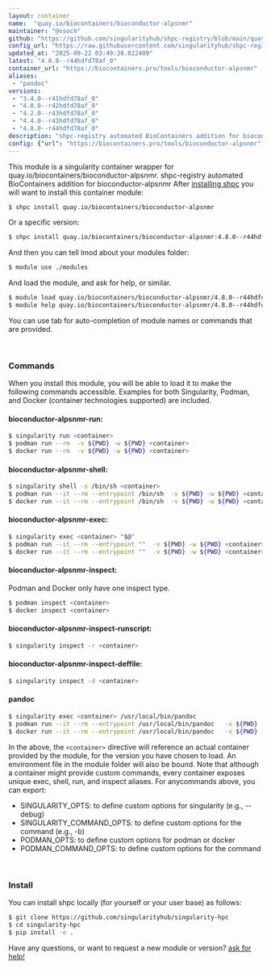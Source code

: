 ```yaml
---
layout: container
name:  "quay.io/biocontainers/bioconductor-alpsnmr"
maintainer: "@vsoch"
github: "https://github.com/singularityhub/shpc-registry/blob/main/quay.io/biocontainers/bioconductor-alpsnmr/container.yaml"
config_url: "https://raw.githubusercontent.com/singularityhub/shpc-registry/main/quay.io/biocontainers/bioconductor-alpsnmr/container.yaml"
updated_at: "2025-09-22 03:49:38.022409"
latest: "4.8.0--r44hdfd78af_0"
container_url: "https://biocontainers.pro/tools/bioconductor-alpsnmr"
aliases:
 - "pandoc"
versions:
 - "3.4.0--r41hdfd78af_0"
 - "4.0.0--r42hdfd78af_0"
 - "4.2.0--r43hdfd78af_0"
 - "4.4.0--r43hdfd78af_0"
 - "4.8.0--r44hdfd78af_0"
description: "shpc-registry automated BioContainers addition for bioconductor-alpsnmr"
config: {"url": "https://biocontainers.pro/tools/bioconductor-alpsnmr", "maintainer": "@vsoch", "description": "shpc-registry automated BioContainers addition for bioconductor-alpsnmr", "latest": {"4.8.0--r44hdfd78af_0": "sha256:14e012dc89fd5f8ee7ae13ca7ab2b14331c7110533a27c5d4fbaa375456e1a38"}, "tags": {"3.4.0--r41hdfd78af_0": "sha256:9f18bd9328cba49d419393af3b9026f436610054a5b9043075ad070dabd13585", "4.0.0--r42hdfd78af_0": "sha256:ec297679c09d6b5613cc31b061f52c6ed615faa86ee8a4cd9788e57f6727002c", "4.2.0--r43hdfd78af_0": "sha256:42491b88b6e0ab0ec93c70ce54022713e70f5150e0fe7011e09addf9919d045d", "4.4.0--r43hdfd78af_0": "sha256:0eb4d8494cb85e39bd6c4cf8eb502b48bb615fcc3116c115890e1d2a09c7945a", "4.8.0--r44hdfd78af_0": "sha256:14e012dc89fd5f8ee7ae13ca7ab2b14331c7110533a27c5d4fbaa375456e1a38"}, "docker": "quay.io/biocontainers/bioconductor-alpsnmr", "aliases": {"pandoc": "/usr/local/bin/pandoc"}}
---
```


This module is a singularity container wrapper for quay.io/biocontainers/bioconductor-alpsnmr.
shpc-registry automated BioContainers addition for bioconductor-alpsnmr
After [installing shpc](#install) you will want to install this container module:


```bash
$ shpc install quay.io/biocontainers/bioconductor-alpsnmr
```

Or a specific version:

```bash
$ shpc install quay.io/biocontainers/bioconductor-alpsnmr:4.8.0--r44hdfd78af_0
```

And then you can tell lmod about your modules folder:

```bash
$ module use ./modules
```

And load the module, and ask for help, or similar.

```bash
$ module load quay.io/biocontainers/bioconductor-alpsnmr/4.8.0--r44hdfd78af_0
$ module help quay.io/biocontainers/bioconductor-alpsnmr/4.8.0--r44hdfd78af_0
```

You can use tab for auto-completion of module names or commands that are provided.

<br>

### Commands

When you install this module, you will be able to load it to make the following commands accessible.
Examples for both Singularity, Podman, and Docker (container technologies supported) are included.

#### bioconductor-alpsnmr-run:

```bash
$ singularity run <container>
$ podman run --rm  -v ${PWD} -w ${PWD} <container>
$ docker run --rm  -v ${PWD} -w ${PWD} <container>
```

#### bioconductor-alpsnmr-shell:

```bash
$ singularity shell -s /bin/sh <container>
$ podman run --it --rm --entrypoint /bin/sh  -v ${PWD} -w ${PWD} <container>
$ docker run --it --rm --entrypoint /bin/sh  -v ${PWD} -w ${PWD} <container>
```

#### bioconductor-alpsnmr-exec:

```bash
$ singularity exec <container> "$@"
$ podman run --it --rm --entrypoint ""  -v ${PWD} -w ${PWD} <container> "$@"
$ docker run --it --rm --entrypoint ""  -v ${PWD} -w ${PWD} <container> "$@"
```

#### bioconductor-alpsnmr-inspect:

Podman and Docker only have one inspect type.

```bash
$ podman inspect <container>
$ docker inspect <container>
```

#### bioconductor-alpsnmr-inspect-runscript:

```bash
$ singularity inspect -r <container>
```

#### bioconductor-alpsnmr-inspect-deffile:

```bash
$ singularity inspect -d <container>
```


#### pandoc

```bash
$ singularity exec <container> /usr/local/bin/pandoc
$ podman run --it --rm --entrypoint /usr/local/bin/pandoc   -v ${PWD} -w ${PWD} <container> -c " $@"
$ docker run --it --rm --entrypoint /usr/local/bin/pandoc   -v ${PWD} -w ${PWD} <container> -c " $@"
```



In the above, the `<container>` directive will reference an actual container provided
by the module, for the version you have chosen to load. An environment file in the
module folder will also be bound. Note that although a container
might provide custom commands, every container exposes unique exec, shell, run, and
inspect aliases. For anycommands above, you can export:

 - SINGULARITY_OPTS: to define custom options for singularity (e.g., --debug)
 - SINGULARITY_COMMAND_OPTS: to define custom options for the command (e.g., -b)
 - PODMAN_OPTS: to define custom options for podman or docker
 - PODMAN_COMMAND_OPTS: to define custom options for the command

<br>

### Install

You can install shpc locally (for yourself or your user base) as follows:

```bash
$ git clone https://github.com/singularityhub/singularity-hpc
$ cd singularity-hpc
$ pip install -e .
```

Have any questions, or want to request a new module or version? [ask for help!](https://github.com/singularityhub/singularity-hpc/issues)